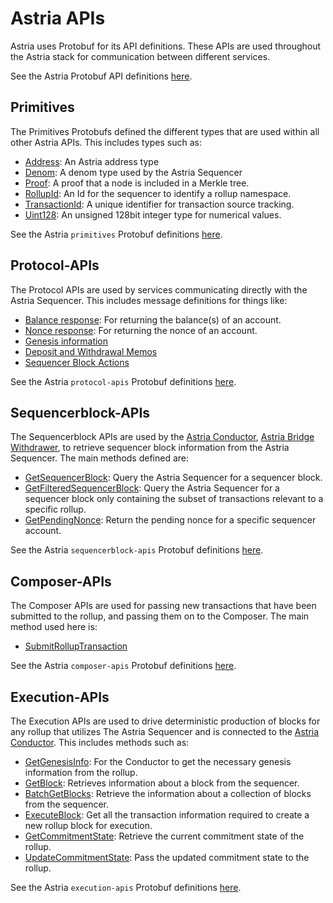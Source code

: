 # Astria APIs

Astria uses Protobuf for its API definitions. These APIs are used throughout
the Astria stack for communication between different services.

See the Astria Protobuf API definitions [here](https://buf.build/astria).

## Primitives

The Primitives Protobufs defined the different types that are used within all
other Astria APIs. This includes types such as:

- [Address](https://buf.build/astria/primitives/docs/main:astria.primitive.v1#astria.primitive.v1.Address):
  An Astria address type
- [Denom](https://buf.build/astria/primitives/docs/main:astria.primitive.v1#astria.primitive.v1.Denom):
  A denom type used by the Astria Sequencer
- [Proof](https://buf.build/astria/primitives/docs/main:astria.primitive.v1#astria.primitive.v1.Proof):
  A proof that a node is included in a Merkle tree.
- [RollupId](https://buf.build/astria/primitives/docs/main:astria.primitive.v1#astria.primitive.v1.RollupId):
  An Id for the sequencer to identify a rollup namespace.
- [TransactionId](https://buf.build/astria/primitives/docs/main:astria.primitive.v1#astria.primitive.v1.TransactionId):
  A unique identifier for transaction source tracking.
- [Uint128](https://buf.build/astria/primitives/docs/main:astria.primitive.v1#astria.primitive.v1.Uint128):
  An unsigned 128bit integer type for numerical values.

See the Astria `primitives` Protobuf definitions
[here](https://buf.build/astria/primitives/docs/main:astria.primitive.v1).

## Protocol-APIs

The Protocol APIs are used by services communicating directly with the Astria
Sequencer. This includes message definitions for things like:

- [Balance
  response](https://buf.build/astria/protocol-apis/docs/main:astria.protocol.accounts.v1#astria.protocol.accounts.v1.BalanceResponse):
  For returning the balance(s) of an account.
- [Nonce
  response](https://buf.build/astria/protocol-apis/docs/main:astria.protocol.accounts.v1#astria.protocol.accounts.v1.NonceResponse):
  For returning the nonce of an account.
- [Genesis
  information](https://buf.build/astria/protocol-apis/docs/main:astria.protocol.genesis.v1)
- [Deposit and Withdrawal
  Memos](https://buf.build/astria/protocol-apis/docs/main:astria.protocol.memos.v1)
- [Sequencer Block
  Actions](https://buf.build/astria/protocol-apis/docs/main:astria.protocol.transaction.v1)

See the Astria `protocol-apis` Protobuf definitions
[here](https://buf.build/astria/protocol-apis).

## Sequencerblock-APIs

The Sequencerblock APIs are used by the [Astria
Conductor](https://github.com/astriaorg/astria/tree/main/crates/astria-conductor),
[Astria Bridge
Withdrawer](https://github.com/astriaorg/astria/tree/main/crates/astria-bridge-withdrawer),
to retrieve sequencer block information from the Astria Sequencer. The main
methods defined are:

- [GetSequencerBlock](https://buf.build/astria/sequencerblock-apis/docs/main:astria.sequencerblock.v1#astria.sequencerblock.v1.SequencerService.GetSequencerBlock):
  Query the Astria Sequencer for a sequencer block.
- [GetFilteredSequencerBlock](https://buf.build/astria/sequencerblock-apis/docs/main:astria.sequencerblock.v1#astria.sequencerblock.v1.SequencerService.GetFilteredSequencerBlock):
  Query the Astria Sequencer for a sequencer block only containing the subset of
  transactions relevant to a specific rollup.
- [GetPendingNonce](https://buf.build/astria/sequencerblock-apis/docs/main:astria.sequencerblock.v1#astria.sequencerblock.v1.SequencerService.GetPendingNonce):
  Return the pending nonce for a specific sequencer account.

See the Astria `sequencerblock-apis` Protobuf definitions
[here](https://buf.build/astria/sequencerblock-apis/docs/main:astria.sequencerblock.v1).

## Composer-APIs

The Composer APIs are used for passing new transactions that have been submitted
to the rollup, and passing them on to the Composer. The main method used here
is:

- [SubmitRollupTransaction](https://buf.build/astria/composer-apis/docs/main:astria.composer.v1#astria.composer.v1.GrpcCollectorService.SubmitRollupTransaction)

See the Astria `composer-apis` Protobuf definitions
[here](https://buf.build/astria/composer-apis/docs/main:astria.composer.v1).

## Execution-APIs

The Execution APIs are used to drive deterministic production of blocks for any
rollup that utilizes The Astria Sequencer and is connected to the [Astria
Conductor](../overview/components/conductor.md). This includes methods such as:

- [GetGenesisInfo](https://buf.build/astria/execution-apis/docs/main:astria.execution.v1#astria.execution.v1.ExecutionService.GetGenesisInfo):
  For the Conductor to get the necessary genesis information from the rollup.
- [GetBlock](https://buf.build/astria/execution-apis/docs/main:astria.execution.v1#astria.execution.v1.ExecutionService.GetBlock):
  Retrieves information about a block from the sequencer.
- [BatchGetBlocks](https://buf.build/astria/execution-apis/docs/main:astria.execution.v1#astria.execution.v1.ExecutionService.BatchGetBlocks):
  Retrieve the information about a collection of blocks from the sequencer.
- [ExecuteBlock](https://buf.build/astria/execution-apis/docs/main:astria.execution.v1#astria.execution.v1.ExecutionService.ExecuteBlock):
  Get all the transaction information required to create a new rollup block for execution.
- [GetCommitmentState](https://buf.build/astria/execution-apis/docs/main:astria.execution.v1#astria.execution.v1.ExecutionService.GetCommitmentState):
  Retrieve the current commitment state of the rollup.
- [UpdateCommitmentState](https://buf.build/astria/execution-apis/docs/main:astria.execution.v1#astria.execution.v1.ExecutionService.UpdateCommitmentState):
  Pass the updated commitment state to the rollup.

See the Astria `execution-apis` Protobuf definitions
[here](https://buf.build/astria/execution-apis/docs/main:astria.execution.v1).
